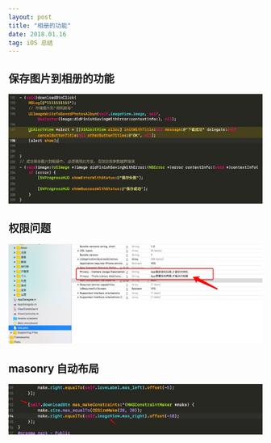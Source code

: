```yaml
---
layout: post
title: "相册的功能"
date: 2018.01.16
tag: iOS 总结
---
```

##  保存图片到相册的功能
![](media/15160726556143/15160729834398.jpg)

## 权限问题
![](media/15160726556143/15160911674176.jpg)

## masonry 自动布局
![](media/15160726556143/15160912174014.jpg)


